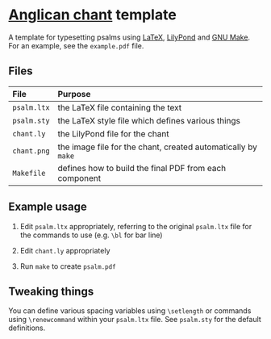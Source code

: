 # [Anglican chant](https://en.wikipedia.org/wiki/Anglican_chant) template

A template for typesetting psalms using [LaTeX](https://www.latex-project.org), [LilyPond](http://lilypond.org) and [GNU Make](https://www.gnu.org/software/make/). For an example, see the `example.pdf` file.

## Files

| File | Purpose |
| :--- | :--- |
| `psalm.ltx` | the LaTeX file containing the text |
| `psalm.sty` | the LaTeX style file which defines various things |
| `chant.ly` | the LilyPond file for the chant |
| `chant.png` | the image file for the chant, created automatically by `make` |
| `Makefile` | defines how to build the final PDF from each component |

## Example usage

1. Edit `psalm.ltx` appropriately, referring to the original `psalm.ltx` file for the commands to use (e.g. `\bl` for bar line)

1. Edit `chant.ly` appropriately

1. Run `make` to create `psalm.pdf`

## Tweaking things

You can define various spacing variables using `\setlength` or commands using `\renewcommand` within your `psalm.ltx` file. See `psalm.sty` for the default definitions.
